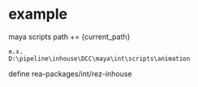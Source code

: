 # example

maya scripts path += {current_path}

```
e.x.
D:\pipeline\inhouse\DCC\maya\int\scripts\animation
```

define rea-packages/int/rez-inhouse